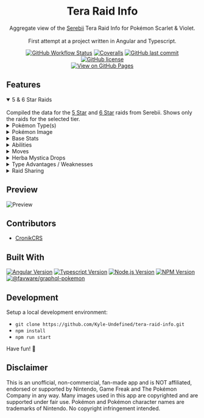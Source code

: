 <h1 align="center">Tera Raid Info</h1>
<p align="center">Aggregate view of the <a href="https://www.serebii.net/" target="_blank">Serebii</a> Tera Raid Info for Pokémon Scarlet & Violet.<br/><br/>First attempt at a project written in Angular and Typescript.</p>

<p align="center">
<a href="https://github.com/kyle-undefined/tera-raid-info/actions/workflows/gh-pages.yml" target="_blank"><img alt="GitHub Workflow Status" src="https://img.shields.io/github/actions/workflow/status/kyle-undefined/tera-raid-info/gh-pages.yml?style=for-the-badge" /></a>
<a href="https://coveralls.io/github/Kyle-Undefined/tera-raid-info" target="_blank"><img alt="Coveralls" src="https://img.shields.io/coverallsCoverage/github/Kyle-Undefined/tera-raid-info?style=for-the-badge"></a>
<a href="https://github.com/Kyle-Undefined/tera-raid-info/commits/main" target="_blank"><img alt="GitHub last commit" src="https://img.shields.io/github/last-commit/kyle-undefined/tera-raid-info?color=lightblue&style=for-the-badge" /></a>
<a href="https://github.com/Kyle-Undefined/tera-raid-info/blob/main/LICENSE" target="_blank"><img alt="GitHub license" src="https://img.shields.io/github/license/kyle-undefined/tera-raid-info?color=00a0c1&style=for-the-badge" /></a>
<br>
<a href="https://kyleundefined.dev/tera-raid-info/" target="_blank"><img alt="View on GitHub Pages" src="https://img.shields.io/badge/Github%20Pages-00578E?style=for-the-badge&logo=github" /></a>
</p>

## Features

<details open>
<summary>5 & 6 Star Raids</summary>
<br>
Compiled the data for the <a href="https://www.serebii.net/scarletviolet/teraraidbattles/5star.shtml" target="_blank">5 Star</a> and <a href="https://www.serebii.net/scarletviolet/teraraidbattles/6star.shtml" target="_blank">6 Star</a> raids from Serebii. Shows only the raids for the selected tier.
</details>

<details>
<summary>Pokémon Type(s)</summary>
<br>
Shows the Type(s) of the selected Pokémon. Useful for knowing which moves are STAB since Tera Type doesn't remove it.
</details>

<details>
<summary>Pokémon Image</summary>
<br>
Shows the normal and shiny images for the selected Pokémon side by side. Just incase you get lucky with a ⭐️shiny⭐️ raid.
</details>

<details>
<summary>Base Stats</summary>
<br>
Helpful to know if the Pokémon is a Physical or Special attacker, or how tanky it is. Great for knowing what protecting move your support Pokémon should have. For example, Reflect for Physical attackers.
</details>

<details>
<summary>Abilities</summary>
<br>
Shows each ability the Pokémon can have for the raid, and if it's their Hidden Ability* it will be marked with (H). Hovering over the Ability will display the information about it, and if you're on mobile clicking it will work.
<br><br>

> *Note: For 5 Star raids, Pokémon appear to not have their Hidden Ability, with some exceptions (Ditto). For 6 Star raids, Pokémon can have their Hidden Ability. This is based on the data from Serebii. If it's wrong, let me know.

</details>

<details>
<summary>Moves</summary>
<br>

Shows the move set of the raid Pokémon. Each move is color coded to the Type it is, with Status moves always showing last in the list. Hovering over (or clicking) the move will display the information for it, like the Base Power, if it's a Physical/Special/Status, Description and more. If the move is a Physical or Special attack, then it will display the Type advantages of the move Type.

</details>

<details>
<summary>Herba Mystica Drops</summary>
<br>

Shows all the Herba Mystica the raid Pokémon can drop, along with the chance of getting it. Useful for hunting certain Herba Mystica for sandwiches.

</details>

<details>
<summary>Type Advantages / Weaknesses</summary>
<br>

<b>Advantages:</b>
Shows all of the Type advantages from the move set the raid Pokémon has that are non Status moves. Only shows Super Effective advantages.
<br><br>
<b>Weaknesses:</b>
When a Tera Type is selected, shows all of the Type matchups for the selected Type, including its resistances and immunities.
<br><br>
If the raid Pokémon move set includes the Tera Blast move, then the Super Effective advantages of that Tera Type are shown. Useful for going up against the Eevee-lutions and other Pokémon with the move.

</details>


<details>
<summary>Raid Sharing</summary>
<br>

You can share the raid choices with others, by simply clicking the Share icon in the header and it will automatically copy to your clipboard. This will set the Raid Tier, Pokémon and Tera Type to auto load for others who click the link. For example, <a href="https://kyle-undefined.github.io/tera-raid-info/6/Garchomp/Fairy" target="_blank">6 Star Fairy Garchomp</a>.

</details>

## Preview
![Preview](https://questionable.link/5QKcrd6Bu.png)

## Contributors
- <a href="https://github.com/thatmatthallett" target="_blank">CronikCRS</a>

## Built With
<p>
<a href="https://www.npmjs.com/package/@angular/cli" target="_blank"><img alt="Angular Version" src="https://img.shields.io/github/package-json/dependency-version/kyle-undefined/tera-raid-info/dev/@angular/cli/main?color=37474f&label=Angular&logo=angular&style=for-the-badge" /></a>
<a href="https://www.npmjs.com/package/typescript" target="_blank"><img alt="Typescript Version" src="https://img.shields.io/github/package-json/dependency-version/kyle-undefined/tera-raid-info/dev/typescript/main?color=3178c6&label=Typescript&logo=typescript&logoColor=white&style=for-the-badge" /></a>
<a href="https://nodejs.org/en/" target="_blank"><img alt="Node.js Version" src="https://img.shields.io/badge/Node-20.11.1-74ae62?style=for-the-badge&logo=node.js&logoColor=white" /></a>
<a href="https://www.npmjs.com/package/npm" target="_blank"><img alt="NPM Version" src="https://img.shields.io/badge/NPM-9.2.0-cc3838?style=for-the-badge&logo=npm&logoColor=white" /></a>
<a href="https://github.com/favware/graphql-pokemon" target="_blank"><img alt="@favware/graphql-pokemon" src="https://img.shields.io/github/package-json/dependency-version/kyle-undefined/tera-raid-info/dev/@favware/graphql-pokemon/main?color=4623d5&label=@favware/graphql-pokemon&logo=graphql&style=for-the-badge" /></a>
</p>

## Development
Setup a local development environment:
- `git clone https://github.com/Kyle-Undefined/tera-raid-info.git`
- `npm install`
- `npm run start`

Have fun! 🎉

## Disclaimer
This is an unofficial, non-commercial, fan-made app and is NOT affiliated, endorsed or supported by Nintendo, Game Freak and The Pokémon Company in any way. Many images used in this app are copyrighted and are supported under fair use. Pokémon and Pokémon character names are trademarks of Nintendo. No copyright infringement intended.
